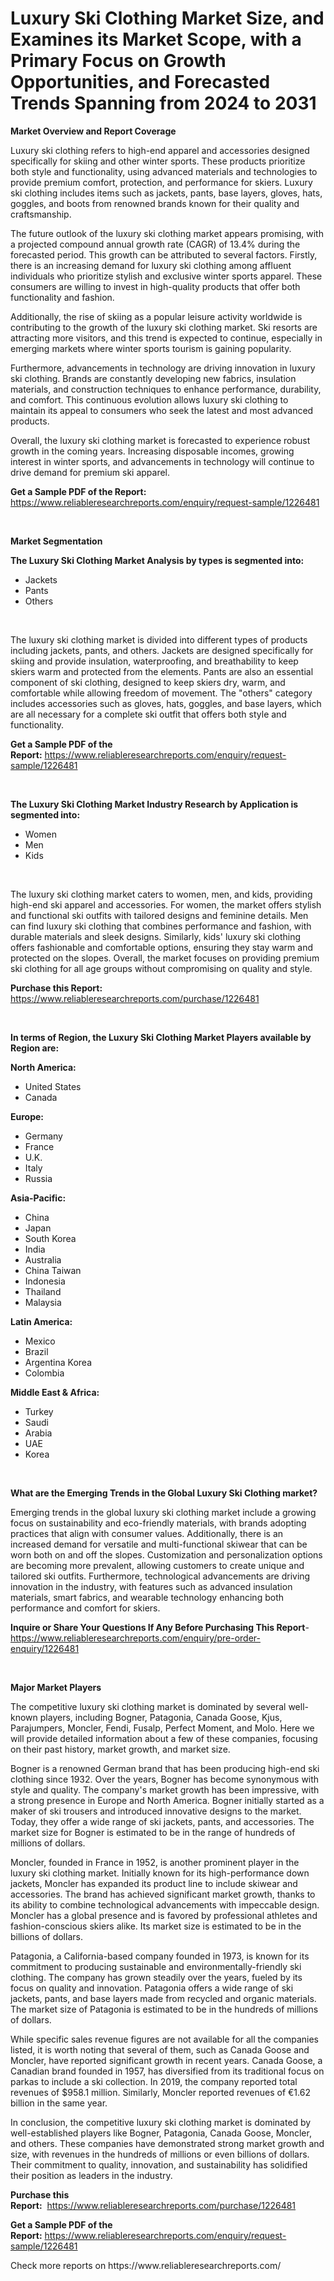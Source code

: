 <p><h1>Luxury Ski Clothing Market Size, and Examines its Market Scope, with a Primary Focus on Growth Opportunities, and Forecasted Trends Spanning from 2024 to 2031</h1></p><p><strong>Market Overview and Report Coverage</strong></p>
<p><p>Luxury ski clothing refers to high-end apparel and accessories designed specifically for skiing and other winter sports. These products prioritize both style and functionality, using advanced materials and technologies to provide premium comfort, protection, and performance for skiers. Luxury ski clothing includes items such as jackets, pants, base layers, gloves, hats, goggles, and boots from renowned brands known for their quality and craftsmanship.</p><p>The future outlook of the luxury ski clothing market appears promising, with a projected compound annual growth rate (CAGR) of 13.4% during the forecasted period. This growth can be attributed to several factors. Firstly, there is an increasing demand for luxury ski clothing among affluent individuals who prioritize stylish and exclusive winter sports apparel. These consumers are willing to invest in high-quality products that offer both functionality and fashion.</p><p>Additionally, the rise of skiing as a popular leisure activity worldwide is contributing to the growth of the luxury ski clothing market. Ski resorts are attracting more visitors, and this trend is expected to continue, especially in emerging markets where winter sports tourism is gaining popularity.</p><p>Furthermore, advancements in technology are driving innovation in luxury ski clothing. Brands are constantly developing new fabrics, insulation materials, and construction techniques to enhance performance, durability, and comfort. This continuous evolution allows luxury ski clothing to maintain its appeal to consumers who seek the latest and most advanced products.</p><p>Overall, the luxury ski clothing market is forecasted to experience robust growth in the coming years. Increasing disposable incomes, growing interest in winter sports, and advancements in technology will continue to drive demand for premium ski apparel.</p></p>
<p><strong>Get a Sample PDF of the Report:</strong> <a href="https://www.reliableresearchreports.com/enquiry/request-sample/1226481">https://www.reliableresearchreports.com/enquiry/request-sample/1226481</a></p>
<p>&nbsp;</p>
<p><strong>Market Segmentation</strong></p>
<p><strong>The Luxury Ski Clothing Market Analysis by types is segmented into:</strong></p>
<p><ul><li>Jackets</li><li>Pants</li><li>Others</li></ul></p>
<p>&nbsp;</p>
<p><p>The luxury ski clothing market is divided into different types of products including jackets, pants, and others. Jackets are designed specifically for skiing and provide insulation, waterproofing, and breathability to keep skiers warm and protected from the elements. Pants are also an essential component of ski clothing, designed to keep skiers dry, warm, and comfortable while allowing freedom of movement. The "others" category includes accessories such as gloves, hats, goggles, and base layers, which are all necessary for a complete ski outfit that offers both style and functionality.</p></p>
<p><strong>Get a Sample PDF of the Report:</strong>&nbsp;<a href="https://www.reliableresearchreports.com/enquiry/request-sample/1226481">https://www.reliableresearchreports.com/enquiry/request-sample/1226481</a></p>
<p>&nbsp;</p>
<p><strong>The Luxury Ski Clothing Market Industry Research by Application is segmented into:</strong></p>
<p><ul><li>Women</li><li>Men</li><li>Kids</li></ul></p>
<p>&nbsp;</p>
<p><p>The luxury ski clothing market caters to women, men, and kids, providing high-end ski apparel and accessories. For women, the market offers stylish and functional ski outfits with tailored designs and feminine details. Men can find luxury ski clothing that combines performance and fashion, with durable materials and sleek designs. Similarly, kids' luxury ski clothing offers fashionable and comfortable options, ensuring they stay warm and protected on the slopes. Overall, the market focuses on providing premium ski clothing for all age groups without compromising on quality and style.</p></p>
<p><strong>Purchase this Report:</strong>&nbsp; <a href="https://www.reliableresearchreports.com/purchase/1226481">https://www.reliableresearchreports.com/purchase/1226481</a></p>
<p>&nbsp;</p>
<p><strong>In terms of Region, the Luxury Ski Clothing Market Players available by Region are:</strong></p>
<p>
    <p> <strong> North America: </strong>
        <ul>
            <li>United States</li>
            <li>Canada</li>
        </ul>
        </p> 
    <p> <strong> Europe: </strong>
        <ul>
            <li>Germany</li>
            <li>France</li>
            <li>U.K.</li>
            <li>Italy</li>
            <li>Russia</li>
        </ul>
        </p> 
    <p> <strong> Asia-Pacific: </strong>
        <ul>
            <li>China</li>
            <li>Japan</li>
            <li>South Korea</li>
            <li>India</li>
            <li>Australia</li>
            <li>China Taiwan</li>
            <li>Indonesia</li>
            <li>Thailand</li>
            <li>Malaysia</li>
        </ul>
        </p> 
    <p> <strong> Latin America: </strong>
        <ul>
            <li>Mexico</li>
            <li>Brazil</li>
            <li>Argentina Korea</li>
            <li>Colombia</li>
        </ul>
        </p> 
    <p> <strong> Middle East & Africa: </strong>
        <ul>
            <li>Turkey</li>
            <li>Saudi</li>
            <li>Arabia</li>
            <li>UAE</li>
            <li>Korea</li>
        </ul>
    </p>
    </p>
<p>&nbsp;</p>
<p><strong>What are the Emerging Trends in the Global Luxury Ski Clothing market?</strong></p>
<p><p>Emerging trends in the global luxury ski clothing market include a growing focus on sustainability and eco-friendly materials, with brands adopting practices that align with consumer values. Additionally, there is an increased demand for versatile and multi-functional skiwear that can be worn both on and off the slopes. Customization and personalization options are becoming more prevalent, allowing customers to create unique and tailored ski outfits. Furthermore, technological advancements are driving innovation in the industry, with features such as advanced insulation materials, smart fabrics, and wearable technology enhancing both performance and comfort for skiers.</p></p>
<p><strong>Inquire or Share Your Questions If Any Before Purchasing This Report</strong>- <a href="https://www.reliableresearchreports.com/enquiry/pre-order-enquiry/1226481">https://www.reliableresearchreports.com/enquiry/pre-order-enquiry/1226481</a></p>
<p>&nbsp;</p>
<p><strong>Major Market Players</strong></p>
<p><p>The competitive luxury ski clothing market is dominated by several well-known players, including Bogner, Patagonia, Canada Goose, Kjus, Parajumpers, Moncler, Fendi, Fusalp, Perfect Moment, and Molo. Here we will provide detailed information about a few of these companies, focusing on their past history, market growth, and market size.</p><p>Bogner is a renowned German brand that has been producing high-end ski clothing since 1932. Over the years, Bogner has become synonymous with style and quality. The company's market growth has been impressive, with a strong presence in Europe and North America. Bogner initially started as a maker of ski trousers and introduced innovative designs to the market. Today, they offer a wide range of ski jackets, pants, and accessories. The market size for Bogner is estimated to be in the range of hundreds of millions of dollars.</p><p>Moncler, founded in France in 1952, is another prominent player in the luxury ski clothing market. Initially known for its high-performance down jackets, Moncler has expanded its product line to include skiwear and accessories. The brand has achieved significant market growth, thanks to its ability to combine technological advancements with impeccable design. Moncler has a global presence and is favored by professional athletes and fashion-conscious skiers alike. Its market size is estimated to be in the billions of dollars.</p><p>Patagonia, a California-based company founded in 1973, is known for its commitment to producing sustainable and environmentally-friendly ski clothing. The company has grown steadily over the years, fueled by its focus on quality and innovation. Patagonia offers a wide range of ski jackets, pants, and base layers made from recycled and organic materials. The market size of Patagonia is estimated to be in the hundreds of millions of dollars.</p><p>While specific sales revenue figures are not available for all the companies listed, it is worth noting that several of them, such as Canada Goose and Moncler, have reported significant growth in recent years. Canada Goose, a Canadian brand founded in 1957, has diversified from its traditional focus on parkas to include a ski collection. In 2019, the company reported total revenues of $958.1 million. Similarly, Moncler reported revenues of €1.62 billion in the same year.</p><p>In conclusion, the competitive luxury ski clothing market is dominated by well-established players like Bogner, Patagonia, Canada Goose, Moncler, and others. These companies have demonstrated strong market growth and size, with revenues in the hundreds of millions or even billions of dollars. Their commitment to quality, innovation, and sustainability has solidified their position as leaders in the industry.</p></p>
<p><strong>Purchase this Report:</strong>&nbsp;&nbsp;<a href="https://www.reliableresearchreports.com/purchase/1226481">https://www.reliableresearchreports.com/purchase/1226481</a></p>
<p></p>
<p><strong>Get a Sample PDF of the Report:</strong>&nbsp;<a href="https://www.reliableresearchreports.com/enquiry/request-sample/1226481">https://www.reliableresearchreports.com/enquiry/request-sample/1226481</a></p>
<p>Check more reports on https://www.reliableresearchreports.com/</p>
